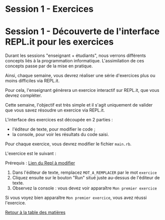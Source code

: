 # Session 1 - Exercices

# Session 1 - Découverte de l'interface REPL.it pour les exercices

Durant les sessions "enseignant + étudiants", nous verrons différents concepts liés à la programmation informatique. L'assimilation de ces concepts passe par de la mise en pratique.

Ainsi, chaque semaine, vous devrez réaliser une série d'exercices plus ou moins difficiles via REPL.it.

Pour cela, l'enseignant génèrera un exercice interactif sur REPL.it, que vous devrez compléter.

Cette semaine, l'objectif est très simple et il s'agit uniquement de valider que vous savez résoudre un exercice via REPL.it.

L'interface des exercices est découpée en 2 parties :
- l'éditeur de texte, pour modifier le code ;
- la console, pour voir les résultats du code saisi.

Pour chaque exercice, vous devrez modifier le fichier `main.rb`.

L'exercice est le suivant :

Prérequis : [Lien du Repl à modifier](https://repl.it/@MaximeALAYEDDIN/session1#main.rb)

1. Dans l'éditeur de texte, remplacez `MOT_A_REMPLACER` par le mot `exercice`
2. Cliquez ensuite sur le bouton "Run" situé juste au-dessus de l'éditeur de texte.
3. Observez la console : vous devez voir apparaître `Mon premier exercice`

Si vous voyez bien apparaître `Mon premier exercice`, vous avez réussi l'exercice.

[Retour à la table des matières](../../../)